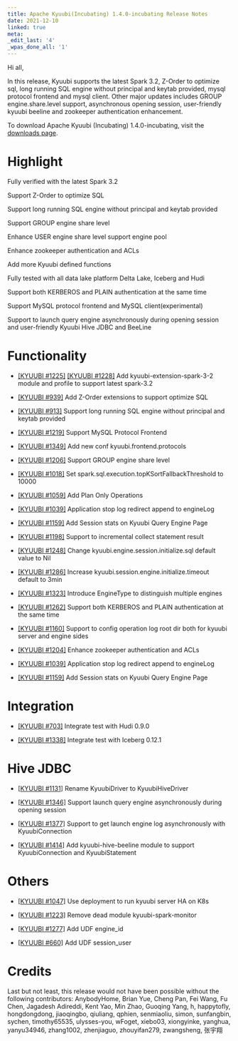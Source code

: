 ```yaml
---
title: Apache Kyuubi(Incubating) 1.4.0-incubating Release Notes
date: 2021-12-10
linked: true
meta:
_edit_last: '4'
_wpas_done_all: '1'
---
```

<!---
  Licensed under the Apache License, Version 2.0 (the "License");
  you may not use this file except in compliance with the License.
  You may obtain a copy of the License at

   http://www.apache.org/licenses/LICENSE-2.0

  Unless required by applicable law or agreed to in writing, software
  distributed under the License is distributed on an "AS IS" BASIS,
  WITHOUT WARRANTIES OR CONDITIONS OF ANY KIND, either express or implied.
  See the License for the specific language governing permissions and
  limitations under the License. See accompanying LICENSE file.
-->

Hi all,

In this release, Kyuubi supports the latest Spark 3.2, Z-Order to optimize sql, long running SQL engine without principal and keytab provided,
mysql protocol frontend and mysql client. Other major updates includes GROUP engine.share.level support, asynchronous opening session,
user-friendly kyuubi beeline and zookeeper authentication enhancement.

To download Apache Kyuubi (Incubating) 1.4.0-incubating, visit the [downloads page](https://kyuubi.apache.org/releases.html).


# Highlight

Fully verified with the latest Spark 3.2

Support Z-Order to optimize SQL

Support long running SQL engine without principal and keytab provided

Support GROUP engine share level

Enhance USER engine share level support engine pool

Enhance zookeeper authentication and ACLs

Add more Kyuubi defined functions

Fully tested with all data lake platform Delta Lake, Iceberg and Hudi

Support both KERBEROS and PLAIN authentication at the same time

Support MySQL protocol frontend and MySQL client(experimental)

Support to launch query engine asynchronously during opening session and user-friendly Kyuubi Hive JDBC and BeeLine

# Functionality

- [[KYUUBI #1225]](https://github.com/apache/incubator-kyuubi/pull/1225) [[KYUUBI #1228]](https://github.com/apache/incubator-kyuubi/pull/1228) Add kyuubi-extension-spark-3-2 module and profile to support latest spark-3.2

- [[KYUUBI #939]](https://github.com/apache/incubator-kyuubi/pull/939) Add Z-Order extensions to support optimize SQL

- [[KYUUBI #913]](https://github.com/apache/incubator-kyuubi/pull/913) Support long running SQL engine without principal and keytab provided

- [[KYUUBI #1219]](https://github.com/apache/incubator-kyuubi/pull/1219) Support MySQL Protocol Frontend

- [[KYUUBI #1349]](https://github.com/apache/incubator-kyuubi/pull/1349) Add new conf kyuubi.frontend.protocols

- [[KYUUBI #1206]](https://github.com/apache/incubator-kyuubi/pull/1206) Support GROUP engine share level

- [[KYUUBI #1018]](https://github.com/apache/incubator-kyuubi/pull/1018) Set spark.sql.execution.topKSortFallbackThreshold to 10000

- [[KYUUBI #1059]](https://github.com/apache/incubator-kyuubi/pull/1059) Add Plan Only Operations

- [[KYUUBI #1039]](https://github.com/apache/incubator-kyuubi/pull/1039) Application stop log redirect append to engineLog

- [[KYUUBI #1159]](https://github.com/apache/incubator-kyuubi/pull/1159) Add Session stats on Kyuubi Query Engine Page

- [[KYUUBI #1198]](https://github.com/apache/incubator-kyuubi/pull/1198) Support to incremental collect statement result

- [[KYUUBI #1248]](https://github.com/apache/incubator-kyuubi/pull/1248) Change kyuubi.engine.session.initialize.sql default value to Nil

- [[KYUUBI #1286]](https://github.com/apache/incubator-kyuubi/pull/1286) Increase kyuubi.session.engine.initialize.timeout default to 3min

- [[KYUUBI #1323]](https://github.com/apache/incubator-kyuubi/pull/1323) Introduce EngineType to distinguish multiple engines

- [[KYUUBI #1262]](https://github.com/apache/incubator-kyuubi/pull/1262) Support both KERBEROS and PLAIN authentication at the same time

- [[KYUUBI #1160]](https://github.com/apache/incubator-kyuubi/pull/1160) Support to config operation log root dir both for kyuubi server and engine sides

- [[KYUUBI #1204]](https://github.com/apache/incubator-kyuubi/pull/1204) Enhance zookeeper authentication and ACLs

- [[KYUUBI #1039]](https://github.com/apache/incubator-kyuubi/pull/1039) Application stop log redirect append to engineLog

- [[KYUUBI #1159]](https://github.com/apache/incubator-kyuubi/pull/1159) Add Session stats on Kyuubi Query Engine Page

# Integration

- [[KYUUBI #703]](https://github.com/apache/incubator-kyuubi/pull/703) Integrate test with Hudi 0.9.0

- [[KYUUBI #1338]](https://github.com/apache/incubator-kyuubi/pull/1338) Integrate test with Iceberg 0.12.1

# Hive JDBC

- [[KYUUBI #1131]](https://github.com/apache/incubator-kyuubi/pull/1131) Rename KyuubiDriver to KyuubiHiveDriver

- [[KYUUBI #1346]](https://github.com/apache/incubator-kyuubi/pull/1346) Support launch query engine asynchronously during opening session

- [[KYUUBI #1377]](https://github.com/apache/incubator-kyuubi/pull/1377) Support to get launch engine log asynchronously with KyuubiConnection

- [[KYUUBI #1414]](https://github.com/apache/incubator-kyuubi/pull/1414) Add kyuubi-hive-beeline module to support KyuubiConnection and KyuubiStatement

# Others
- [[KYUUBI #1047]](https://github.com/apache/incubator-kyuubi/pull/1047) Use deployment to run kyuubi server HA on K8s

- [[KYUUBI #1223]](https://github.com/apache/incubator-kyuubi/pull/1223) Remove dead module kyuubi-spark-monitor

- [[KYUUBI #1277]](https://github.com/apache/incubator-kyuubi/pull/1277) Add UDF engine_id

- [[KYUUBI #660]](https://github.com/apache/incubator-kyuubi/pull/660) Add UDF session_user

# Credits

Last but not least, this release would not have been possible without the following contributors:
AnybodyHome, Brian Yue, Cheng Pan, Fei Wang, Fu Chen, Jagadesh Adireddi, Kent Yao, Min Zhao, Guoqing Yang, h, happytofly,
hongdongdong, jiaoqingbo, qiuliang, qphien, senmiaoliu, simon, sunfangbin, sychen, timothy65535, ulysses-you, wFoget,
xiebo03, xiongyinke, yanghua, yanyu34946, zhang1002, zhenjiaguo, zhouyifan279, zwangsheng, 张宇翔
